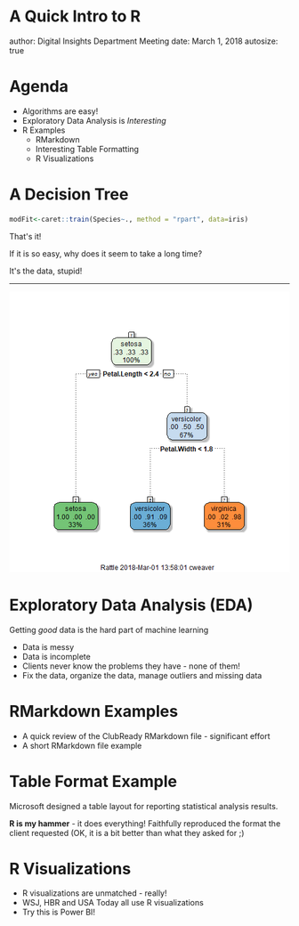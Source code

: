
A Quick Intro to R
========================================================
author: Digital Insights Department Meeting
date: March 1, 2018
autosize: true

Agenda
========================================================

- Algorithms are easy!  
- Exploratory Data Analysis is *Interesting*  
- R Examples  
    - RMarkdown
    - Interesting Table Formatting
    - R Visualizations


A Decision Tree
========================================================

```r
modFit<-caret::train(Species~., method = "rpart", data=iris)
```

That's it!

If it is so easy, why does it seem to take a long time?

It's the data, stupid!

***

![plot of chunk unnamed-chunk-2](DeptMeeting20180301-figure/unnamed-chunk-2-1.png)


Exploratory Data Analysis (EDA)
========================================================
Getting *good* data is the hard part of machine learning

- Data is messy
- Data is incomplete
- Clients never know the problems they have - none of them!
- Fix the data, organize the data, manage outliers and missing data

RMarkdown Examples
===============================

- A quick review of the ClubReady RMarkdown file - significant effort
- A short RMarkdown file example


Table Format Example
==============================

Microsoft designed a table layout for reporting statistical analysis results.

**R is my hammer** - it does everything!  Faithfully reproduced the format the client requested (OK, it is a bit better than what they asked for ;)

R Visualizations
================================

- R visualizations are unmatched - really!
- WSJ, HBR and USA Today all use R visualizations
- Try this is Power BI!
